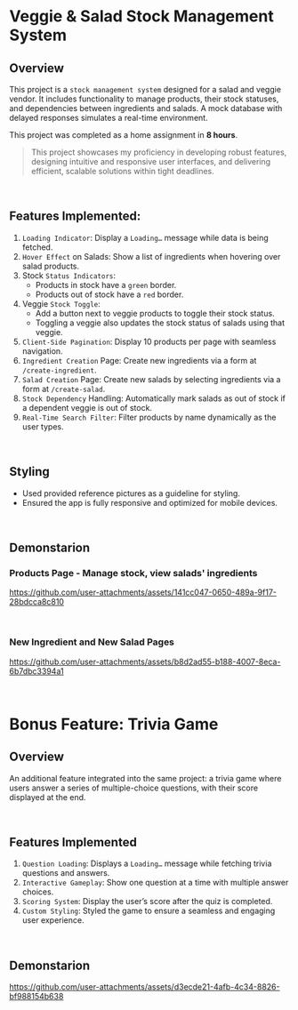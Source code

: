 # Veggie & Salad Stock Management System

## Overview

This project is a `stock management system` designed for a salad and veggie vendor. It includes functionality to manage products, their stock statuses, and dependencies between ingredients and salads. A mock database with delayed responses simulates a real-time environment.

This project was completed as a home assignment in **8 hours**.

> This project showcases my proficiency in developing robust features, designing intuitive and responsive user interfaces, and delivering efficient, scalable solutions within tight deadlines.   

<br>
   
## Features Implemented:
1. `Loading Indicator`: Display a `Loading…` message while data is being fetched.   
2. `Hover Effect` on Salads: Show a list of ingredients when hovering over salad products.   
3. Stock `Status Indicators`:
   - Products in stock have a `green` border.
   - Products out of stock have a `red` border.
4. Veggie `Stock Toggle`:
   - Add a button next to veggie products to toggle their stock status.
   - Toggling a veggie also updates the stock status of salads using that veggie.
5. `Client-Side Pagination`: Display 10 products per page with seamless navigation.
6. `Ingredient Creation` Page: Create new ingredients via a form at `/create-ingredient`.
7. `Salad Creation` Page: Create new salads by selecting ingredients via a form at `/create-salad`.
8. `Stock Dependency` Handling: Automatically mark salads as out of stock if a dependent veggie is out of stock.
9. `Real-Time Search Filter`: Filter products by name dynamically as the user types.

<br>   

## Styling
*	Used provided reference pictures as a guideline for styling.
*	Ensured the app is fully responsive and optimized for mobile devices.

<br>   

## Demonstarion

### Products Page - Manage stock, view salads' ingredients
https://github.com/user-attachments/assets/141cc047-0650-489a-9f17-28bdcca8c810

<br>   

### New Ingredient and New Salad Pages
https://github.com/user-attachments/assets/b8d2ad55-b188-4007-8eca-6b7dbc3394a1


<br>

# Bonus Feature: Trivia Game

## Overview
An additional feature integrated into the same project: a trivia game where users answer a series of multiple-choice questions, with their score displayed at the end.   

<br>   

## Features Implemented
1.	`Question Loading`: Displays a `Loading…` message while fetching trivia questions and answers.
2.	`Interactive Gameplay`: Show one question at a time with multiple answer choices.
3.	`Scoring System`: Display the user’s score after the quiz is completed.
4.	`Custom Styling`: Styled the game to ensure a seamless and engaging user experience.

<br>   

## Demonstarion
https://github.com/user-attachments/assets/d3ecde21-4afb-4c34-8826-bf988154b638


